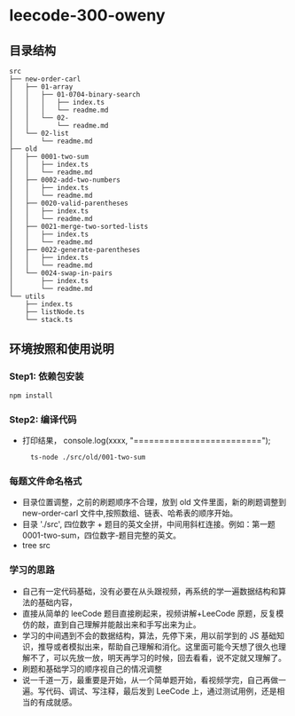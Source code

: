 # leecode-300-oweny

## 目录结构

```
src
├── new-order-carl
│   ├── 01-array
│   │   ├── 01-0704-binary-search
│   │   │   ├── index.ts
│   │   │   └── readme.md
│   │   └── 02-
│   │       └── readme.md
│   └── 02-list
│       └── readme.md
├── old
│   ├── 0001-two-sum
│   │   ├── index.ts
│   │   └── readme.md
│   ├── 0002-add-two-numbers
│   │   ├── index.ts
│   │   └── readme.md
│   ├── 0020-valid-parentheses
│   │   ├── index.ts
│   │   └── readme.md
│   ├── 0021-merge-two-sorted-lists
│   │   ├── index.ts
│   │   └── readme.md
│   ├── 0022-generate-parentheses
│   │   ├── index.ts
│   │   └── readme.md
│   └── 0024-swap-in-pairs
│       ├── index.ts
│       └── readme.md
└── utils
    ├── index.ts
    ├── listNode.ts
    └── stack.ts
```

## 环境按照和使用说明

### Step1: 依赖包安装

```
npm install
```

### Step2: 编译代码

- 打印结果， console.log(xxxx, "=========================");
  ```
    ts-node ./src/old/001-two-sum
  ```

### 每题文件命名格式

- 目录位置调整，之前的刷题顺序不合理，放到 old 文件里面，新的刷题调整到 new-order-carl 文件中,按照数组、链表、哈希表的顺序开始。
- 目录 './src', 四位数字 + 题目的英文全拼，中间用斜杠连接。例如：第一题 0001-two-sum，四位数字-题目完整的英文。
- tree src

### 学习的思路

- 自己有一定代码基础，没有必要在从头跟视频，再系统的学一遍数据结构和算法的基础内容，
- 直接从简单的 leeCode 题目直接刷起来，视频讲解+LeeCode 原题，反复模仿的敲，直到自己理解并能敲出来和手写出来为止。
- 学习的中间遇到不会的数据结构，算法，先停下来，用以前学到的 JS 基础知识，推导或者模拟出来，帮助自己理解和消化。这里面可能今天想了很久也理解不了，可以先放一放，明天再学习的时候，回去看看，说不定就又理解了。
- 刷题和基础学习的顺序视自己的情况调整
- 说一千道一万，最重要是开始，从一个简单题开始，看视频学完，自己再做一遍。写代码、调试、写注释，最后发到 LeeCode 上，通过测试用例，还是相当的有成就感。
